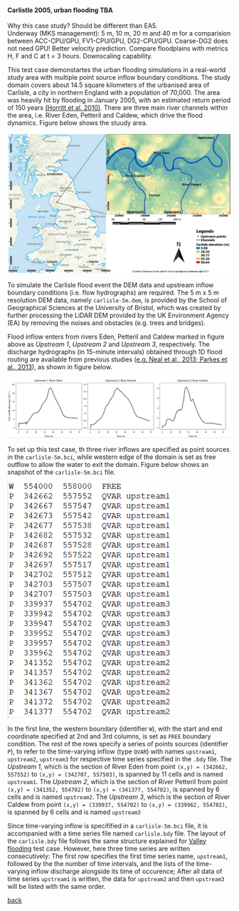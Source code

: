 #### Carlistle 2005, urban flooding TBA

Why this case study? Should be different than EA5.  
Underway (MKS management): 5 m, 10 m, 20 m and 40 m for a comparision between ACC-CPU/GPU, FV1-CPU/GPU, DG2-CPU/GPU. Coarse-DG2 does not need GPU! Better velocity prediction. Compare floodplains with metrics H, F and C at t = 3 hours. Downscaling capability.

This test case demonstartes the urban flooding simulations in a real-world study area with multiple point source inflow boundary conditions. The study domain covers about 14.5 square kilometers of the urbanised area of Carlisle, a city in northern England with a population of 70,000. The area was heavily hit by flooding in January 2005, with an estimated return period of 150 years [(Horritt et al. 2010)](https://www.icevirtuallibrary.com/doi/pdf/10.1680/wama.2010.163.6.273). There are three main river channels within the area, i.e. River Eden, Petteril and Caldew, which drive the flood dynamics. Figure below shows the stuudy area.

![Image](/Figures/carl_1.PNG)

To simulate the Carlisle flood event the DEM data and upstream inflow boundary conditions (i.e. flow hydrographs) are required. The 5 m x 5 m resolution DEM data, namely `carlisle-5m.dem`, is provided by the School of Geographical Sciences at the University of Bristol, which was created by further processing the LiDAR DEM provided by the UK Environment Agency (EA) by removing the noises and obstacles (e.g. trees and bridges). 

Flood inflow enters from rivers Eden, Petteril and Caldew marked in figure above as *Upstream 1*, *Upstream 2* and *Upstream 3*, respectively. The discharge hydrographs (in 15-minute intervals) obtained through 1D flood routing are available from previous studies ([e.g. Neal et al., 2013; Parkes et al., 2013]()), as shown in figure below.

![Image](/Figures/carl_2.PNG)

To set up this test case, th three river inflows are specified as point sources in the `carlisle-5m.bci`, while western edge of the domain is set as free outflow to allow the water to exit the domain. Figure below shows an snapshot of the `carlisle-5m.bci` file.

![Image](/Figures/carl_3.PNG)

In the first line, the western boundary (identifier `W`), with the start and end coordinate specified at 2nd and 3rd columns, is set as `FREE` boundary condition. The rest of the rows specify a series of points sources (identifier `P`), to refer to the time-varying inflow (type `QVAR`) with names `upstream1`, `upstream2`, `upstream3` for respective time series specified in the `.bdy` file. The *Upstream 1*, which is the section of River Eden from point `(x,y) = (342662, 557552)` to `(x,y) = (342707, 557503)`, is spanned by 11 cells and is named `upstream1`. The *Upstream 2*, which is the section of River Petteril from point `(x,y) = (341352, 554702)` to `(x,y) = (341377, 554702)`, is spanned by 6 cells and is named `upstream2`. The *Upstream 3*, which is the section of River Caldew from point `(x,y) = (339937, 554702)` to `(x,y) = (339962, 554702)`, is spanned by 6 cells and is named `upstream3`

Since time-varying inflow is specifified in a `carlisle-5m.bci` file, it is accompanied with a time series file named `carlisle.bdy` file. The layout of the `carlisle.bdy` file follows the same structure explained for [Valley flooding](/EnvAcy5.md) test case. However, here three time series are written consecutively: The first row specifies the first time series name, `upstream1`, followed by the the number of time intervals, and the lists of the time-varying inflow discharge alongside its time of occurence; After all data of time series `upstream1` is written, the data for `upstream2` and then `upstream3` will be listed with the same order. 


[back](/LISFLOOD8.0.md)

